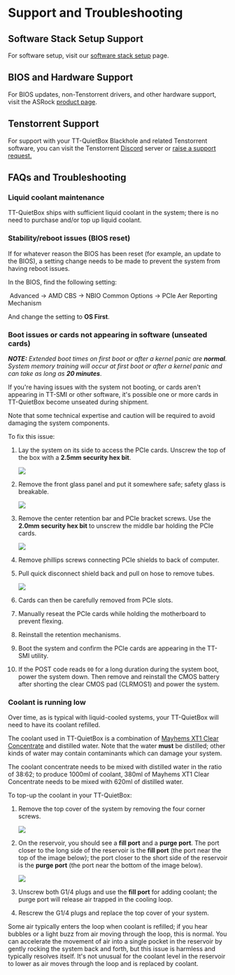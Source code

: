 # Support and Troubleshooting



## Software Stack Setup Support

For software setup, visit our [software stack setup](../../getting-started/README.md) page.



## BIOS and Hardware Support

For BIOS updates, non-Tenstorrent drivers, and other hardware support, visit the ASRock [product page](https://www.asrockrack.com/general/productdetail.asp?Model=SIENAD8-2L2T#Specifications). 



## Tenstorrent Support

For support with your TT-QuietBox Blackhole and related Tenstorrent software, you can visit the Tenstorrent [Discord](https://discord.gg/tvhGzHQwaj) server or [raise a support request.](https://tenstorrent.atlassian.net/servicedesk/customer/portal/1)



## FAQs and Troubleshooting

### Liquid coolant maintenance

TT-QuietBox ships with sufficient liquid coolant in the system; there is no need to purchase and/or top up liquid coolant.

### Stability/reboot issues (BIOS reset)

If for whatever reason the BIOS has been reset (for example, an update to the BIOS), a setting change needs to be made to prevent the system from having reboot issues.

In the BIOS, find the following setting:

​	Advanced -> AMD CBS -> NBIO Common Options -> PCIe Aer Reporting Mechanism

And change the setting to **OS First**.

### Boot issues or cards not appearing in software (unseated cards)

***NOTE:** Extended boot times on first boot or after a kernel panic are **normal**. System memory training will occur at first boot or after a kernel panic and can take as long as **20 minutes***.

If you're having issues with the system not booting, or cards aren't appearing in TT-SMI or other software, it's possible one or more cards in TT-QuietBox become unseated during shipment.

Note that some technical expertise and caution will be required to avoid damaging the system components.

To fix this issue:

1. Lay the system on its side to access the PCIe cards. Unscrew the top of the box with a **2.5mm security hex bit**.

   ![](qb_1_1.jpg)

2. Remove the front glass panel and put it somewhere safe; safety glass is breakable.

   ![](qb_1_2.png)

3. Remove the center retention bar and PCIe bracket screws. Use the **2.0mm security hex bit** to unscrew the middle bar holding the PCIe cards.

   ![](qb_1_3.png)

4. Remove phillips screws connecting PCIe shields to back of computer.

5. Pull quick disconnect shield back and pull on hose to remove tubes.

   ![](qb_1_4.png)

6. Cards can then be carefully removed from PCIe slots.
7. Manually reseat the PCIe cards while holding the motherboard to prevent flexing.
8. Reinstall the retention mechanisms.
9. Boot the system and confirm the PCIe cards are appearing in the TT-SMI utility.
10. If the POST code reads `00` for a long duration during the system boot, power the system down. Then remove and reinstall the CMOS battery after shorting the clear CMOS pad (CLRMOS1) and power the system.

### Coolant is running low

Over time, as is typical with liquid-cooled systems, your TT-QuietBox will need to have its coolant refilled.

The coolant used in TT-QuietBox is a combination of [Mayhems XT1 Clear Concentrate](https://mayhems.store/mayhems-xt-1-nuke-v2-clear-concentrate-watercooling-fluid-250ml.html) and distilled water. Note that the water **must** be distilled; other kinds of water may contain contaminants which can damage your system.

The coolant concentrate needs to be mixed with distilled water in the ratio of 38:62; to produce 1000ml of coolant, 380ml of Mayhems XT1 Clear Concentrate needs to be mixed with 620ml of distilled water.

To top-up the coolant in your TT-QuietBox:

1. Remove the top cover of the system by removing the four corner screws.

   ![](qb_2_1.png)

2. On the reservoir, you should see a **fill port** and a **purge port**. The port closer to the long side of the reservoir is the **fill port** (the port near the top of the image below); the port closer to the short side of the reservoir is the **purge port** (the port near the bottom of the image below).

   ![](qb_2_2.png)

3. Unscrew both G1/4 plugs and use the **fill port** for adding coolant; the purge port will release air trapped in the cooling loop.
4. Rescrew the G1/4 plugs and replace the top cover of your system. 

Some air typically enters the loop when coolant is refilled; if you hear bubbles or a light buzz from air moving through the loop, this is normal. You can accelerate the movement of air into a single pocket in the reservoir by gently rocking the system back and forth, but this issue is harmless and typically resolves itself. It's not unusual for the coolant level in the reservoir to lower as air moves through the loop and is replaced by coolant.
